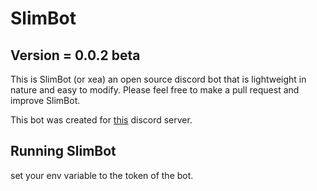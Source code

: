 # SlimBot

## Version = 0.0.2 beta

This is SlimBot (or xea) an open source discord bot that is lightweight in nature and easy to modify.
Please feel free to make a pull request and improve SlimBot.

This bot was created for [this](https://discord.gg/8ywmBtp7kK "Join Our Discord") discord server.

## Running SlimBot

set your env variable to the token of the bot.